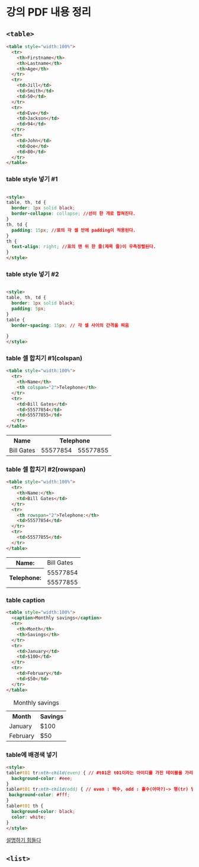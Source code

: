 # 강의 PDF 내용 정리
## `<table>`
``` html
<table style="width:100%">
  <tr>
    <th>Firstname</th>
    <th>Lastname</th> 
    <th>Age</th>
  </tr>
  <tr>
    <td>Jill</td>
    <td>Smith</td>
    <td>50</td>
  </tr>
  <tr>
    <td>Eve</td>
    <td>Jackson</td>
    <td>94</td>
  </tr>
  <tr>
    <td>John</td>
    <td>Doe</td>
    <td>80</td>
  </tr>
</table>
```
### table style 넣기 #1
``` html

<style>
table, th, td {
  border: 1px solid black;
  border-collapse: collapse; //선이 한 개로 합쳐진다.
}
th, td {
  padding: 15px; //표의 각 셀 안에 padding이 적용된다.
}
th {
  text-align: right; //표의 맨 위 한 줄(제목 줄)이 우측정렬된다.
}
</style>
```

### table style 넣기 #2
```html

<style>
table, th, td {
  border: 1px solid black;
  padding: 5px;
}
table {
  border-spacing: 15px; // 각 셀 사이의 간격을 띄움
  
}
</style>
```
### table 셀 합치기 #1(colspan)
```html
<table style="width:100%">
  <tr>
    <th>Name</th>
    <th colspan="2">Telephone</th>
  </tr>
  <tr>
    <td>Bill Gates</td>
    <td>55577854</td>
    <td>55577855</td>
  </tr>
</table>
```
<table style="width:100%">
  <tr>
    <th>Name</th>
    <th colspan="2">Telephone</th>
  </tr>
  <tr>
    <td>Bill Gates</td>
    <td>55577854</td>
    <td>55577855</td>
  </tr>
</table>

### table 셀 합치기 #2(rowspan)
```html
<table style="width:100%">
  <tr>
    <th>Name:</th>
    <td>Bill Gates</td>
  </tr>
  <tr>
    <th rowspan="2">Telephone:</th>
    <td>55577854</td>
  </tr>
  <tr>
    <td>55577855</td>
  </tr>
</table>
```
<table style="width:100%">
  <tr>
    <th>Name:</th>
    <td>Bill Gates</td>
  </tr>
  <tr>
    <th rowspan="2">Telephone:</th>
    <td>55577854</td>
  </tr>
  <tr>
    <td>55577855</td>
  </tr>
</table>

### table caption
```html
<table style="width:100%">
  <caption>Monthly savings</caption>
  <tr>
    <th>Month</th>
    <th>Savings</th>
  </tr>
  <tr>
    <td>January</td>
    <td>$100</td>
  </tr>
  <tr>
    <td>February</td>
    <td>$50</td>
  </tr>
</table>
```
<table style="width:100%">
  <caption>Monthly savings</caption>
  <tr>
    <th>Month</th>
    <th>Savings</th>
  </tr>
  <tr>
    <td>January</td>
    <td>$100</td>
  </tr>
  <tr>
    <td>February</td>
    <td>$50</td>
  </tr>
</table>

### table에 배경색 넣기
```html
<style>
table#t01 tr:nth-child(even) { // #t01은 t01이라는 아이디를 가진 테이블을 가리키는 것. 이 문서에는 따로 싣지 않음
  background-color: #eee;
}
table#t01 tr:nth-child(odd) { // even : 짝수, odd : 홀수(아마?)-> 행(tr) 별로 회색, 하양이 번갈아 생김
 background-color: #fff;
}
table#t01 th {
  background-color: black;
  color: white;
}
</style>
```
[설명하기 힘들다](https://www.w3schools.com/html/tryit.asp?filename=tryhtml_table_id2)

## `<list>`

